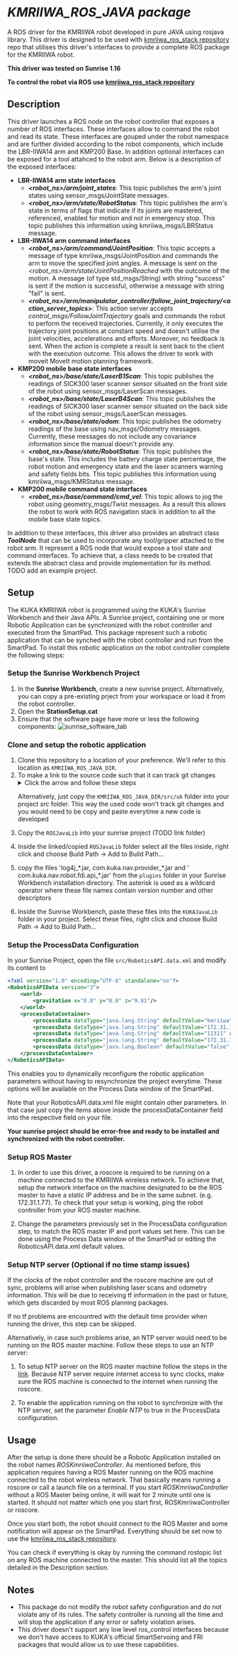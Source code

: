 # *KMRIIWA_ROS_JAVA package*
A ROS driver for the KMRIIWA robot developed in pure JAVA using rosjava library. This driver is designed to be used with [kmriiwa_ros_stack repository](https://github.com/stoic-roboticist/kmriiwa_ros_stack) repo that utilises this driver's interfaces to provide a complete ROS package for the KMRIIWA robot. 

**This driver was tested on Sunrise 1.16**

**To control the robot via ROS use [kmriiwa_ros_stack repository](https://github.com/stoic-roboticist/kmriiwa_ros_stack)**

## Description
This driver launches a ROS node on the robot controller that exposes a number of ROS interfaces. These interfaces allow to command the robot and read its state. These interfaces are gouped under the robot namespace and are further divided according to the robot components, which include the LBR-IIWA14 arm and KMP200 Base. In addition optional interfaces can be exposed for a tool attahced to the robot arm. Below is a description of the exposed interfaces:
- **LBR-IIWA14 arm state interfaces**
  - ***<robot_ns>/arm/joint_states***: This topic publishes the arm's joint states using sensor_msgs/JointState messages.
  - ***<robot_ns>/arm/state/RobotStatus***: This topic publishes the arm's state in terms of flags that indicate if its joints are mastered, referenced, enabled for motion and not in emergency stop. This topic publishes this information using kmriiwa_msgs/LBRStatus message.
- **LBR-IIWA14 arm command interfaces**
  - ***<robot_ns>/arm/command/JointPosition***: This topic accepts a message of type kmriiwa_msgs/JointPosition and commands the arm to move the specified joint angles. A message is sent on the *<robot_ns>/arm/state/JointPositionReached* with the outcome of the motion. A message (of type std_msgs/String) with string "success" is sent if the motion is successful, otherwise a message with string "fail" is sent.
  - ***<robot_ns>/arm/manipulator_controller/follow_joint_trajectory/<action_server_topics>***: This action server accepts *control_msgs/FollowJointTrajectory* goals and commands the robot to perform the received trajectories. Currently, it only executes the trajectory joint positions at constant speed and doesn't utilise the joint velocities, accelerations and efforts. Moreover, no feedback is sent. When the action is complete a result is sent back to the client with the execution outcome. This allows the driver to work with moveit MoveIt motion planning framework.
- **KMP200 mobile base state interfaces**
  -  ***<robot_ns>/base/state/LaserB1Scan***: This topic publishes the readings of SICK300 laser scanner sensor situated on the front side of the robot using sensor_msgs/LaserScan messages.
  -  ***<robot_ns>/base/state/LaserB4Scan***: This topic publishes the readings of SICK300 laser scanner sensor situated on the back side of the robot using sensor_msgs/LaserScan messages.
  -  ***<robot_ns>/base/state/odom***: This topic publishes the odometry readings of the base using nav_msgs/Odometry messages. Currently, these messages do not include any covariance information since the manual doesn't provide any.
  -  ***<robot_ns>/base/state/RobotStatus***: This topic publishes the base's state. This includes the battery charge state percentage, the robot motion and emergency state and the laser scanners warning and safety fields bits. This topic publishes this information using kmriiwa_msgs/KMRStatus message.
- **KMP200 mobile command state interfaces**
  -  ***<robot_ns>/base/command/cmd_vel***: This topic allows to jog the robot using geometry_msgs/Twist messages. As a result this allows the robot to work with ROS navigation stack in addition to all the mobile base state topics.

In addition to these interfaces, this driver also provides an abstract class ***ToolNode*** that can be used to incorporate any tool/gripper attached to the robot arm. It represent a ROS node that would expose a tool state and command interfaces. To achieve that, a class needs to be created that extends the abstract class and provide implementation for its method. 
TODO add an example project.  

## Setup
The KUKA KMRIIWA robot is programmed using the KUKA's Sunrise Workbench and their Java APIs.
A Sunrise project, containing one or more Robotic Application can be synchronized with the robot controller and executed from the SmartPad.
This package represent such a robotic application that can be synched with the robot controller and run from the SmartPad. To install this robotic application on the robot controller complete the following steps:
### **Setup the Sunrise Workbench Project**
  1. In the **Sunrise Workbench**, create a new sunrise project. Alternatively, you can copy a pre-existing prject from your workspace or load it from the robot controller.
  2. Open the **StationSetup.cat** 
  3. Ensure that the software page have more or less the following components:
  ![sunrise_software_tab](https://user-images.githubusercontent.com/13589969/116313878-45a84f00-a7a6-11eb-8490-48b602fcd85e.png)

### **Clone and setup the robotic application**
  1. Clone this repository to a location of your preference. We'll refer to this location as `KMRIIWA_ROS_JAVA_DIR`.
  2. To make a link to the source code such that it can track git changes <details><summary>Click the arrow and follow these steps</summary>
     1. Right click on your `src` folder inside the newly created project and select New > Other
     2. Under *General* select *Folder* and click next
     3. In the next window click *Advanced >>* then tick *Link to alternate location (Linked Folder)*
     4. Click *Browse* to select the folder `KMRIIWA_ROS_JAVA_DIR/src/uk` and then click *Finish*. This should add the repo's java packages to the project<br></details>
  
        Alternatively, just copy the `KMRIIWA_ROS_JAVA_DIR/src/uk` folder into your project *src* folder. This way the used code won't track git changes and you would need to be copy and paste everytime a new code is developed
  
     5. Copy the `ROSJavaLib` into your sunrise project (TODO link folder)
      
       1. Inside the linked/copied `ROSJavaLib` folder select all the files inside, right click and choose Build Path -> Add to Build Path...
       2. copy the files 'log4j_\*.jar, com.kuka.nav.provider_\*.jar and ' com.kuka.nav.robot.fdi.api_\*.jar' from the `plugins` folder in your Sunrise Workbench installation directory. The asterisk is used as a wildcard operator where these file names contain version number and other descriptors
       3. Inside the Sunrise Workbench, paste these files into the `KUKAJavaLib` folder in your project. Select these files, right click and choose Build Path -> Add to Build Path...
   
   ### **Setup the ProcessData Configuration**
   In your Sunrise Project, open the file `src/RoboticsAPI.data.xml` and modify its content to

```xml
<?xml version="1.0" encoding="UTF-8" standalone="no"?>
<RoboticsAPIData version="3">
    <world>
        <gravitation x="0.0" y="0.0" z="9.81"/>
    </world>
    <processDataContainer>
        <processData dataType="java.lang.String" defaultValue="kmriiwa" displayName="Robot Name" editableOnHmi="true" id="robot_name" value="kmriiwa"/>
        <processData dataType="java.lang.String" defaultValue="172.31.1.77" displayName="ROS Master IP" editableOnHmi="true" id="master_ip" value="172.31.1.77"/>
        <processData dataType="java.lang.String" defaultValue="11311" displayName="ROS Master Port" editableOnHmi="false" id="master_port" value="11311"/>
        <processData dataType="java.lang.String" defaultValue="172.31.1.10" displayName="Robot IP" editableOnHmi="false" id="robot_ip" value="172.31.1.10" visibleOnHmi="false"/>
        <processData dataType="java.lang.Boolean" defaultValue="false" displayName="Enable NTP" editableOnHmi="true" id="ntp" value="false"/>
    </processDataContainer>
</RoboticsAPIData>
```
  This enables you to dynamically reconfigure the robotic application parameters without having to resynchronize the project everytime. These options will be available on the Process Data window of the SmartPad.

Note that your RoboticsAPI.data.xml file might contain other parameters. In that case just copy the items above inside the processDataContainer field into the respective field on your file.

**Your sunrise project should be error-free and ready to be installed and synchronized with the robot controller.**


### **Setup ROS Master**
1. In order to use this driver, a roscore is required to be running on a machine connected to the KMRIIWA wireless network. To achieve that, setup the network interface on the machine designated to be the ROS master to have a static IP address and be in the same subnet. (e.g. 172.31.1.77). To check that your setup is working, ping the robot controller from your ROS master machine.

2. Change the parameters previously set in the ProcessData configuration step, to match the ROS master IP and port values set here. This can be done using the Process Data window of the SmartPad or editing the RoboticsAPI.data.xml default values.

### **Setup NTP server (Optional if no time stamp issues)**
If the clocks of the robot controller and the roscore machine are out of sync, problems will arise when publishing laser scans and odometry information. This will be due to receiving tf information in the past or future, which gets discarded by most ROS planning packages. 

If no tf problems are encountred with the default time provider when running the driver, this step can be skipped.

Alternatively, in case such problems arise, an NTP server would need to be running on the ROS master machine. Follow these steps to use an NTP server:

1. To setup NTP server on the ROS master machine follow the steps in the [link](https://linuxconfig.org/ubuntu-20-04-ntp-server). Because NTP server require internet access to sync clocks, make sure the ROS machine is connected to the internet when running the roscore.

2. To enable the application running on the robot to synchronize with the NTP server, set the parameter *Enable NTP* to true in the ProcessData configuration.


   
## Usage
After the setup is done there should be a Robotic Application installed on the robot names *ROSKmriiwaController*.
As mentioned before, this application requires having a ROS Master running on the ROS machine connected to the robot wireless network. That basically means running a roscore or call a launch file on a terminal. If you start *ROSKmriiwaController* without a ROS Master being online, it will wait for 2 minute until one is started.
It should not matter which one you start first, ROSKmriiwaController or roscore.

Once you start both, the robot should connect to the ROS Master and some notification will appear on the SmartPad. Everything should be set now to use the [kmriiwa_ros_stack repository](https://github.com/stoic-roboticist/kmriiwa_ros_stack). 

You can check if everything is okay by running the command rostopic list on any ROS machine connected to the master. This should list all the topics detailed in the Description section.

## Notes
- This package do not modify the robot safety configuration and do not violate any of its rules. The safety controller is running all the time and will stop the application if any error or safety violation arises.
- This driver doesn't support any low level ros_control interfaces because we don't have access to KUKA's official SmartServoing and FRI packages that would allow us to use these capabilities.  
  
